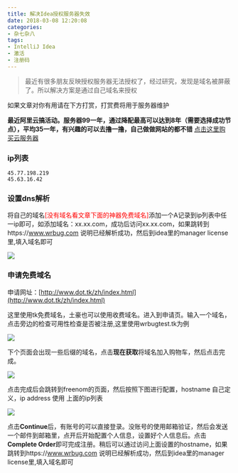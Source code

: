 ```yaml
---
title: 解决Idea授权服务器失效
date: 2018-03-08 12:20:08
categories:
- 杂七杂八
tags: 
- IntelliJ Idea
- 激活
- 注册码
---
```


> 最近有很多朋友反映授权服务器无法授权了，经过研究，发现是域名被屏蔽了。所以解决方案是通过自己域名来授权

<!-- more -->

如果文章对你有用请在下方打赏，打赏费将用于服务器维护


**最近阿里云搞活动。服务器99一年，通过降配最高可以达到8年（需要选择成功节点），平均35一年，有兴趣的可以去撸一撸，自己做做网站的都不错**
[点击这里购买云服务器](https://promotion.aliyun.com/ntms/act/group/team.html?group=46gd3KjcLz)
### ip列表

```
45.77.198.219
45.63.16.42
```

### 设置dns解析
将自己的域名<font color='red'>[没有域名看文章下面的神器免费域名]</font>添加一个A记录到ip列表中任一ip即可，如添加域名：xx.xx.com，成功后访问xx.xx.com，如果跳转到https://www.wrbug.com 说明已经解析成功，然后到idea里的manager license里,填入域名即可

![](/upload/2018/03/WX20180308-122718@2x.png)

### 申请免费域名
申请网址：[http://www.dot.tk/zh/index.html](http://www.dot.tk/zh/index.html)

这里使用tk免费域名，土豪也可以使用收费域名。进入到申请页。输入一个域名，点击旁边的检查可用性检查是否被注册,这里使用wrbugtest.tk为例

![](/upload/2018/03/WX20180308-120955.png)

下个页面会出现一些后缀的域名，点击**现在获取**将域名加入购物车，然后点击完成。

![](/upload/2018/03/WX20180308-121025.png)

点击完成后会跳转到freenom的页面，然后按照下图进行配置，hostname 自己定义，ip address 使用 上面的ip列表

![](/upload/2018/03/WX20180308-121152.png)

点击**Continue**后，有账号的可以直接登录。没账号的使用邮箱验证，然后会发送一个邮件到邮箱里，点开后开始配置个人信息，设置好个人信息后。点击**Complete Order**即可完成注册。稍后可以通过访问上面设置的hostname，如果跳转到https://www.wrbug.com 说明已经解析成功，然后到idea里的manager license里,填入域名即可




